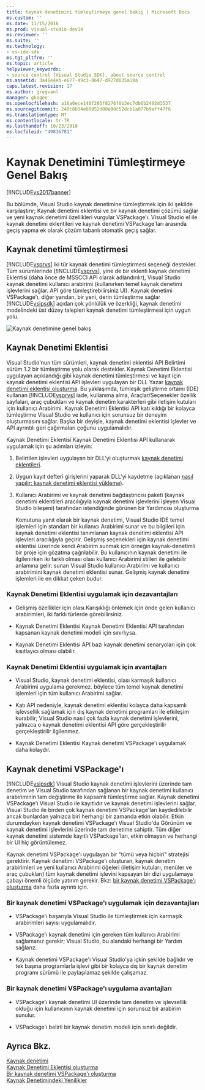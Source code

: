 ```yaml
---
title: Kaynak denetimini tümleştirmeye genel bakış | Microsoft Docs
ms.custom: ''
ms.date: 11/15/2016
ms.prod: visual-studio-dev14
ms.reviewer: ''
ms.suite: ''
ms.technology:
- vs-ide-sdk
ms.tgt_pltfrm: ''
ms.topic: article
helpviewer_keywords:
- source control [Visual Studio SDK], about source control
ms.assetid: 3a46e4eb-e677-49c3-8647-d927d035a19a
caps.latest.revision: 17
ms.author: gregvanl
manager: ghogen
ms.openlocfilehash: a16a0ece140f205f8276f0b3ec7db6b2402d3537
ms.sourcegitcommit: 240c8b34e80952d00e90c52dcb1a077b9aff47f6
ms.translationtype: MT
ms.contentlocale: tr-TR
ms.lasthandoff: 10/23/2018
ms.locfileid: "49836781"
---
```

# <a name="source-control-integration-overview"></a>Kaynak Denetimini Tümleştirmeye Genel Bakış
[!INCLUDE[vs2017banner](../../includes/vs2017banner.md)]

Bu bölümde, Visual Studio kaynak denetimine tümleştirmek için iki şekilde karşılaştırır; Kaynak denetimi eklentisi ve bir kaynak denetimi çözümü sağlar ve yeni kaynak denetimi özellikleri vurgular VSPackage'ı. Visual Studio el ile kaynak denetimi eklentileri ve kaynak denetimi VSPackage'ları arasında geçiş yapma ek olarak çözüm tabanlı otomatik geçiş sağlar.  
  
## <a name="source-control-integration"></a>Kaynak denetimi tümleştirmesi  
 [!INCLUDE[vsprvs](../../includes/vsprvs-md.md)] iki tür kaynak denetimi tümleştirmesi seçeneği destekler. Tüm sürümlerinde [!INCLUDE[vsprvs](../../includes/vsprvs-md.md)], yine de bir eklenti kaynak denetimi Eklentisi (daha önce de MSSCCI API olarak adlandırılır), Visual Studio kaynak denetimi kullanıcı arabirimi (kullanırken temel kaynak denetimi işlevlerini sağlar. API göre tümleştirebilirsiniz UI). Kaynak denetimi VSPackage'ı, diğer yandan, bir yeni, derin tümleştirme sağlar [!INCLUDE[vsipsdk](../../includes/vsipsdk-md.md)] açıdan çok yönlülük ve özerkliği, kaynak denetimi modelindeki üst düzey talepleri kaynak denetimi tümleştirmesi için uygun yolu.  
  
 ![Kaynak denetimine genel bakış](../../extensibility/internals/media/sourcectnrloverview.gif "SourceCtnrlOverview")  
  
## <a name="source-control-plug-in"></a>Kaynak Denetimi Eklentisi  
 Visual Studio'nun tüm sürümleri, kaynak denetimi eklentisi API Belirtimi sürüm 1.2 bir tümleştirme yolu olarak destekler. Kaynak Denetimi Eklentisi uygulayan açıklandığı gibi kaynak denetimi tümleştirmesi ve kayıt için kaynak denetimi eklentisi API işlevleri uygulayan bir DLL Yazar [kaynak denetimi eklentisi oluşturma](../../extensibility/internals/creating-a-source-control-plug-in.md). Bu yaklaşımda, tümleşik geliştirme ortamı (IDE) kullanan [!INCLUDE[vsprvs](../../includes/vsprvs-md.md)] iade, kullanıma alma, Araçlar/Seçenekler özellik sayfaları, araç çubukları ve kaynak denetim karakterleri gibi iletişim kutuları için kullanıcı Arabirimi. Kaynak Denetimi Eklentisi API katı kıldığı bir kolayca tümleştirme Visual Studio ve kullanıcı için sorunsuz bir deneyim oluşturmasını sağlar. Başka bir deyişle, kaynak denetimi eklentisi işlevler ve API ayrıntılı geri çağırmaları çoğunu uygulamalıdır.  
  
 Kaynak Denetimi Eklentisi Kaynak Denetimi Eklentisi API kullanarak uygulamak için şu adımları izleyin:  
  
1. Belirtilen işlevleri uygulayan bir DLL'yi oluşturmak [kaynak denetimi eklentileri](../../extensibility/source-control-plug-ins.md).  
  
2. Uygun kayıt defteri girişlerini yaparak DLL'yi kaydetme (açıklanan [nasıl yapılır: kaynak denetimi eklentisi yükleme](../../extensibility/internals/how-to-install-a-source-control-plug-in.md)).  
  
3. Kullanıcı Arabirimi ve kaynak denetimi bağdaştırıcısı paketi (kaynak denetimi eklentileri aracılığıyla kaynak denetimi işlevlerini işleyen Visual Studio bileşeni) tarafından istendiğinde görünen bir Yardımcısı oluşturma  
  
   Komutuna yanıt olarak bir kaynak denetimi, Visual Studio IDE temel işlemleri için standart bir kullanıcı Arabirimi sunar ve bu bilgileri için kaynak denetimi eklentisi tanımlanan kaynak denetimi eklentisi API işlevleri aracılığıyla geçirir. Gelişmiş seçenekleri için kaynak denetimi eklentisi üzerinde kendi Arabirim sunmak için örneğin kaynak-denetimli bir proje için gözatma çağrılabilir. Bu kullanıcının kaynak denetimi ile ilgilenirken iki farklı olması olası kullanıcı Arabirimi stilleri ile gelebilir anlamına gelir: sunan Visual Studio kullanıcı Arabirimi ve kullanıcı arabirimini kaynak denetimi eklentisi sunar. Gelişmiş kaynak denetimi işlemleri ile en dikkat çeken budur.  
  
### <a name="drawbacks-to-implementing-a-source-control-plug-in"></a>Kaynak Denetimi Eklentisi uygulamak için dezavantajları  
  
-   Gelişmiş özellikler için olası Karışıklığı önlemek için önde gelen kullanıcı arabirimleri, iki farklı türlerde görebilirsiniz.  
  
-   Kaynak Denetimi Eklentisi Kaynak Denetimi Eklentisi API tarafından kapsanan kaynak denetimi modeli için sınırlıysa.  
  
-   Kaynak Denetimi Eklentisi API bazı kaynak denetimi senaryoları için çok kısıtlayıcı olması olabilir.  
  
### <a name="advantages-to-implementing-a-source-control-plug-in"></a>Kaynak Denetimi Eklentisi uygulamak için avantajları  
  
-   Visual Studio, kaynak denetimi eklentisi, olası karmaşık kullanıcı Arabirimi uygulama gerekmez. böylece tüm temel kaynak denetimi işlemleri için tüm kullanıcı Arabirimi sağlar.  
  
-   Katı API nedeniyle, kaynak denetimi eklentisi kolayca daha kapsamlı işlevsellik sağlamak için dış kaynak denetimi programları ile etkileşim kurabilir; Visual Studio nasıl çok fazla kaynak denetimi işlevlerini, yalnızca o kaynak denetimi eklentisi API göre gerçekleştirilir gerçekleştirilir ilgilenmez.  
  
-   Kaynak Denetimi Eklentisi Kaynak denetimi VSPackage'ı uygulamak daha kolaydır.  
  
## <a name="source-control-vspackage"></a>Kaynak denetimi VSPackage'ı  
 [!INCLUDE[vsipsdk](../../includes/vsipsdk-md.md)] Visual Studio kaynak denetimi işlevlerini üzerinde tam denetim ve Visual Studio tarafından sağlanan bir kaynak denetimi kullanıcı arabiriminin tam değiştirme ile kapsamlı tümleştirme sağlar. Kaynak denetimi VSPackage'ı Visual Studio ile kayıtlıdır ve kaynak denetimi işlevlerini sağlar. Visual Studio ile birden çok kaynak denetimi VSPackage'ları kaydedilebilir ancak bunlardan yalnızca biri herhangi bir zamanda etkin olabilir. Etkin durumdayken kaynak denetimi VSPackage'ı Visual Studio'da Görünüm ve kaynak denetimi işlevlerini üzerinde tam denetime sahiptir. Tüm diğer kaynak denetimi sistemde kayıtlı VSPackage'ları, etkin olmayan ve herhangi bir UI hiç görüntülemez.  
  
 Kaynak denetimi VSPackage'ı uygulayan bir "tümü veya hiçbiri" stratejisi gerektirir. Kaynak denetimi VSPackage'ı oluşturan, kaynak denetim arabirimleri ve yeni kullanıcı Arabirimi öğeleri (iletişim kutuları, menüler ve araç çubukları) tüm kaynak denetimi işlevini kapsayan bir dizi uygulamaya çabayı önemli ölçüde yatırım gerekir. Bkz: [bir kaynak denetimi VSPackage'ı oluşturma](../../extensibility/internals/creating-a-source-control-vspackage.md) daha fazla ayrıntı için.  
  
### <a name="drawbacks-to-implementing-a-source-control-vspackage"></a>Bir kaynak denetimi VSPackage'ı uygulamak için dezavantajları  
  
-   VSPackage'ı başarıyla Visual Studio ile tümleştirmek için karmaşık arabirimleri sayısı uygulamalıdır.  
  
-   VSPackage'ı kaynak denetimi için gereken tüm kullanıcı Arabirimi sağlamanız gerekir; Visual Studio, bu alandaki herhangi bir Yardım sağlarız.  
  
-   Kaynak denetimi VSPackage'ı Visual Studio'ya içkin şekilde bağlıdır ve tek başına programlarla işlevi gibi bir kolayca dış bir kaynak denetim programı sürümü ile paylaşılamaz şekilde çalışamaz.  
  
### <a name="advantages-to-implementing-a-source-control-vspackage"></a>Bir kaynak denetimi VSPackage'ı uygulama avantajları  
  
-   VSPackage'ı kaynak denetimi UI üzerinde tam denetim ve işlevsellik olduğu için kullanıcının kaynak denetimi için sorunsuz bir arabirim sunulur.  
  
-   VSPackage'ı belirli bir kaynak denetim modeli için sınırlı değildir.  
  
## <a name="see-also"></a>Ayrıca Bkz.  
 [Kaynak denetimi](../../extensibility/internals/source-control.md)   
 [Kaynak Denetimi Eklentisi oluşturma](../../extensibility/internals/creating-a-source-control-plug-in.md)   
 [Bir kaynak denetimi VSPackage'ı oluşturma](../../extensibility/internals/creating-a-source-control-vspackage.md)   
 [Kaynak Denetimindeki Yenilikler](../../extensibility/internals/what-s-new-in-source-control.md)

